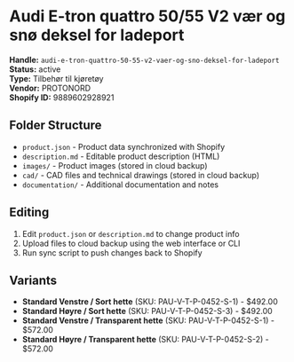 # Audi E-tron quattro 50/55 V2 vær og snø deksel for ladeport

**Handle:** `audi-e-tron-quattro-50-55-v2-vaer-og-sno-deksel-for-ladeport`  
**Status:** active  
**Type:** Tilbehør til kjøretøy  
**Vendor:** PROTONORD  
**Shopify ID:** 9889602928921  

## Folder Structure

- `product.json` - Product data synchronized with Shopify
- `description.md` - Editable product description (HTML)
- `images/` - Product images (stored in cloud backup)
- `cad/` - CAD files and technical drawings (stored in cloud backup)
- `documentation/` - Additional documentation and notes

## Editing

1. Edit `product.json` or `description.md` to change product info
2. Upload files to cloud backup using the web interface or CLI
3. Run sync script to push changes back to Shopify

## Variants

- **Standard Venstre / Sort hette** (SKU: PAU-V-T-P-0452-S-1) - $492.00
- **Standard Høyre / Sort hette** (SKU: PAU-V-T-P-0452-S-3) - $492.00
- **Standard Venstre / Transparent hette** (SKU: PAU-V-T-P-0452-S-1) - $572.00
- **Standard Høyre / Transparent hette** (SKU: PAU-V-T-P-0452-S-2) - $572.00
